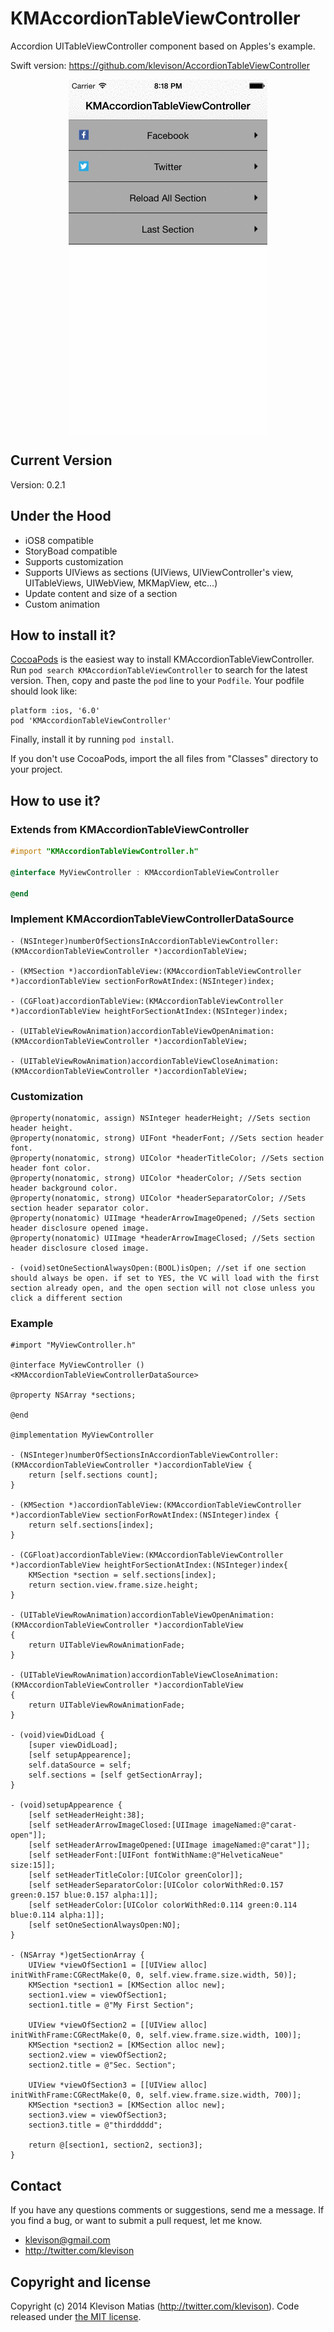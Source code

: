 # KMAccordionTableViewController

Accordion UITableViewController component based on Apples's example.

Swift version: https://github.com/klevison/AccordionTableViewController 

<p align="center">
  <img align="center" src="juLug4JLzx.gif" alt="...">
</p>

## Current Version

Version: 0.2.1

## Under the Hood

* iOS8 compatible
* StoryBoad compatible
* Supports customization
* Supports UIViews as sections (UIViews, UIViewController's view, UITableViews, UIWebView, MKMapView, etc...)
* Update content and size of a section
* Custom animation

## How to install it?

[CocoaPods](http://cocoapods.org) is the easiest way to install KMAccordionTableViewController. Run ```pod search KMAccordionTableViewController``` to search for the latest version. Then, copy and paste the ```pod``` line to your ```Podfile```. Your podfile should look like:

```
platform :ios, '6.0'
pod 'KMAccordionTableViewController'
```

Finally, install it by running ```pod install```.

If you don't use CocoaPods, import the all files from "Classes" directory to your project.

## How to use it?

### Extends from KMAccordionTableViewController

```objective-c
#import "KMAccordionTableViewController.h"

@interface MyViewController : KMAccordionTableViewController

@end
```

### Implement KMAccordionTableViewControllerDataSource

```objc
- (NSInteger)numberOfSectionsInAccordionTableViewController:(KMAccordionTableViewController *)accordionTableView;

- (KMSection *)accordionTableView:(KMAccordionTableViewController *)accordionTableView sectionForRowAtIndex:(NSInteger)index;

- (CGFloat)accordionTableView:(KMAccordionTableViewController *)accordionTableView heightForSectionAtIndex:(NSInteger)index;

- (UITableViewRowAnimation)accordionTableViewOpenAnimation:(KMAccordionTableViewController *)accordionTableView;

- (UITableViewRowAnimation)accordionTableViewCloseAnimation:(KMAccordionTableViewController *)accordionTableView;
```

### Customization

```objc
@property(nonatomic, assign) NSInteger headerHeight; //Sets section header height.
@property(nonatomic, strong) UIFont *headerFont; //Sets section header font.
@property(nonatomic, strong) UIColor *headerTitleColor; //Sets section header font color.
@property(nonatomic, strong) UIColor *headerColor; //Sets section header background color.
@property(nonatomic, strong) UIColor *headerSeparatorColor; //Sets section header separator color.
@property(nonatomic) UIImage *headerArrowImageOpened; //Sets section header disclosure opened image.
@property(nonatomic) UIImage *headerArrowImageClosed; //Sets section header disclosure closed image.

- (void)setOneSectionAlwaysOpen:(BOOL)isOpen; //set if one section should always be open. if set to YES, the VC will load with the first section already open, and the open section will not close unless you click a different section
```

### Example

```objc
#import "MyViewController.h"

@interface MyViewController () <KMAccordionTableViewControllerDataSource>

@property NSArray *sections;

@end

@implementation MyViewController

- (NSInteger)numberOfSectionsInAccordionTableViewController:(KMAccordionTableViewController *)accordionTableView {
    return [self.sections count];
}

- (KMSection *)accordionTableView:(KMAccordionTableViewController *)accordionTableView sectionForRowAtIndex:(NSInteger)index {
    return self.sections[index];
}

- (CGFloat)accordionTableView:(KMAccordionTableViewController *)accordionTableView heightForSectionAtIndex:(NSInteger)index{
    KMSection *section = self.sections[index];
    return section.view.frame.size.height;
}

- (UITableViewRowAnimation)accordionTableViewOpenAnimation:(KMAccordionTableViewController *)accordionTableView
{
    return UITableViewRowAnimationFade;
}

- (UITableViewRowAnimation)accordionTableViewCloseAnimation:(KMAccordionTableViewController *)accordionTableView
{
    return UITableViewRowAnimationFade;
}

- (void)viewDidLoad {
    [super viewDidLoad];
    [self setupAppearence];
    self.dataSource = self;
    self.sections = [self getSectionArray];
}

- (void)setupAppearence {
    [self setHeaderHeight:38];
    [self setHeaderArrowImageClosed:[UIImage imageNamed:@"carat-open"]];
    [self setHeaderArrowImageOpened:[UIImage imageNamed:@"carat"]];
    [self setHeaderFont:[UIFont fontWithName:@"HelveticaNeue" size:15]];
    [self setHeaderTitleColor:[UIColor greenColor]];
    [self setHeaderSeparatorColor:[UIColor colorWithRed:0.157 green:0.157 blue:0.157 alpha:1]];
    [self setHeaderColor:[UIColor colorWithRed:0.114 green:0.114 blue:0.114 alpha:1]];
    [self setOneSectionAlwaysOpen:NO];
}

- (NSArray *)getSectionArray {
    UIView *viewOfSection1 = [[UIView alloc] initWithFrame:CGRectMake(0, 0, self.view.frame.size.width, 50)];
    KMSection *section1 = [KMSection alloc new];
    section1.view = viewOfSection1;
    section1.title = @"My First Section";

    UIView *viewOfSection2 = [[UIView alloc] initWithFrame:CGRectMake(0, 0, self.view.frame.size.width, 100)];
    KMSection *section2 = [KMSection alloc new];
    section2.view = viewOfSection2;
    section2.title = @"Sec. Section";

    UIView *viewOfSection3 = [[UIView alloc] initWithFrame:CGRectMake(0, 0, self.view.frame.size.width, 700)];
    KMSection *section3 = [KMSection alloc new];
    section3.view = viewOfSection3;
    section3.title = @"thirddddd";

    return @[section1, section2, section3];
}
```

## Contact

If you have any questions comments or suggestions, send me a message. If you find a bug, or want to submit a pull request, let me know.

* klevison@gmail.com
* http://twitter.com/klevison

## Copyright and license

Copyright (c) 2014 Klevison Matias (http://twitter.com/klevison). Code released under [the MIT license](LICENSE).
